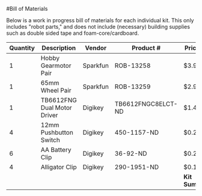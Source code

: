 #Bill of Materials

Below is a work in progress bill of materials for each individual kit.  This only includes "robot parts," and does not include (necessary) building supplies such as double sided tape and foam-core/cardboard.

| Quantity | Description                 | Vendor   | Product #          | Price        | Total  |
|----------|-----------------------------|----------|--------------------|--------------|--------|
| 1        | Hobby Gearmotor Pair        | Sparkfun | ROB-13258          | $3.95        | $3.95  |
| 1        | 65mm Wheel Pair             | Sparkfun | ROB-13259          | $2.95        | $2.95  |
| 1        | TB6612FNG Dual Motor Driver | Digikey  | TB6612FNGC8ELCT-ND | $1.42        | $1.42  |
| 4        | 12mm Pushbutton Switch      | Digikey  | 450-1157-ND        | $0.27        | $1.07  |
| 6        | AA Battery Clip             | Digikey  | 36-92-ND           | $0.22        | $1.33  |
| 4        | Alligator Clip              | Digikey  | 290-1951-ND        | $0.17        | $0.66  |
|          |                             |          |                    | **Kit Sum:** | $11.37 |
